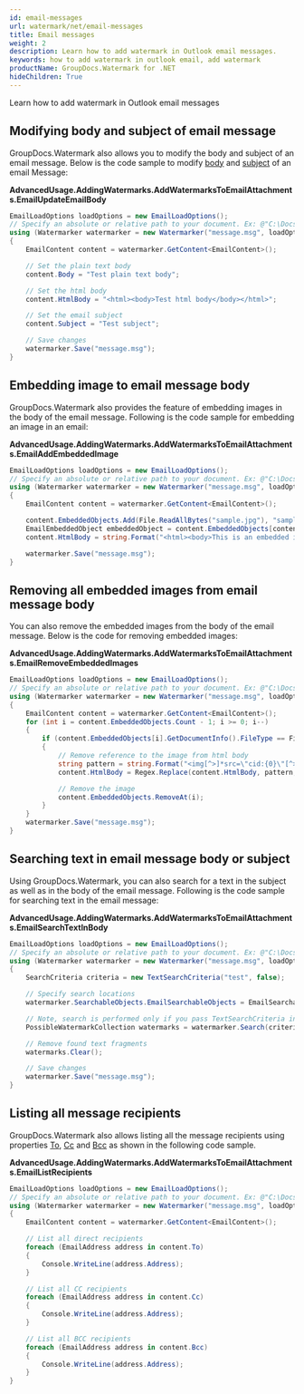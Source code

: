```yaml
---
id: email-messages
url: watermark/net/email-messages
title: Email messages
weight: 2
description: Learn how to add watermark in Outlook email messages.
keywords: how to add watermark in outlook email, add watermark
productName: GroupDocs.Watermark for .NET
hideChildren: True
---
```

Learn how to add watermark in Outlook email messages
## Modifying body and subject of email message

GroupDocs.Watermark also allows you to modify the body and subject of an email message. Below is the code sample to modify [body](https://reference.groupdocs.com/net/watermark/groupdocs.watermark.contents.email/emailcontent/properties/body) and [subject](https://reference.groupdocs.com/net/watermark/groupdocs.watermark.contents.email/emailcontent/properties/subject) of an email Message:

**AdvancedUsage.AddingWatermarks.AddWatermarksToEmailAttachments.EmailUpdateEmailBody**

```csharp
EmailLoadOptions loadOptions = new EmailLoadOptions();
// Specify an absolute or relative path to your document. Ex: @"C:\Docs\message.msg"
using (Watermarker watermarker = new Watermarker("message.msg", loadOptions))
{
    EmailContent content = watermarker.GetContent<EmailContent>();

    // Set the plain text body
    content.Body = "Test plain text body";

    // Set the html body
    content.HtmlBody = "<html><body>Test html body</body></html>";

    // Set the email subject
    content.Subject = "Test subject";

    // Save changes
    watermarker.Save("message.msg");
}
```

## Embedding image to email message body

GroupDocs.Watermark also provides the feature of embedding images in the body of the email message. Following is the code sample for embedding an image in an email:

**AdvancedUsage.AddingWatermarks.AddWatermarksToEmailAttachments.EmailAddEmbeddedImage**

```csharp
EmailLoadOptions loadOptions = new EmailLoadOptions();
// Specify an absolute or relative path to your document. Ex: @"C:\Docs\message.msg"
using (Watermarker watermarker = new Watermarker("message.msg", loadOptions))
{
    EmailContent content = watermarker.GetContent<EmailContent>();

    content.EmbeddedObjects.Add(File.ReadAllBytes("sample.jpg"), "sample.jpg");
    EmailEmbeddedObject embeddedObject = content.EmbeddedObjects[content.EmbeddedObjects.Count - 1];
    content.HtmlBody = string.Format("<html><body>This is an embedded image: <img src=\"cid:{0}\"></body></html>", embeddedObject.ContentId);

    watermarker.Save("message.msg");
}
```

## Removing all embedded images from email message body

You can also remove the embedded images from the body of the email message. Below is the code for removing embedded images:

**AdvancedUsage.AddingWatermarks.AddWatermarksToEmailAttachments.EmailRemoveEmbeddedImages**

```csharp
EmailLoadOptions loadOptions = new EmailLoadOptions();
// Specify an absolute or relative path to your document. Ex: @"C:\Docs\message.msg"
using (Watermarker watermarker = new Watermarker("message.msg", loadOptions))
{
    EmailContent content = watermarker.GetContent<EmailContent>();
    for (int i = content.EmbeddedObjects.Count - 1; i >= 0; i--)
    {
        if (content.EmbeddedObjects[i].GetDocumentInfo().FileType == FileType.JPEG)
        {
            // Remove reference to the image from html body
            string pattern = string.Format("<img[^>]*src=\"cid:{0}\"[^>]*>", content.EmbeddedObjects[i].ContentId);
            content.HtmlBody = Regex.Replace(content.HtmlBody, pattern, string.Empty);

            // Remove the image
            content.EmbeddedObjects.RemoveAt(i);
        }
    }
    watermarker.Save("message.msg");
}
```

## Searching text in email message body or subject

Using GroupDocs.Watermark, you can also search for a text in the subject as well as in the body of the email message. Following is the code sample for searching text in the email message:

**AdvancedUsage.AddingWatermarks.AddWatermarksToEmailAttachments.EmailSearchTextInBody**

```csharp
EmailLoadOptions loadOptions = new EmailLoadOptions();
// Specify an absolute or relative path to your document. Ex: @"C:\Docs\message.msg"
using (Watermarker watermarker = new Watermarker("message.msg", loadOptions))
{
    SearchCriteria criteria = new TextSearchCriteria("test", false);

    // Specify search locations
    watermarker.SearchableObjects.EmailSearchableObjects = EmailSearchableObjects.Subject | EmailSearchableObjects.HtmlBody | EmailSearchableObjects.PlainTextBody;

    // Note, search is performed only if you pass TextSearchCriteria instance to FindWatermarks method
    PossibleWatermarkCollection watermarks = watermarker.Search(criteria);

    // Remove found text fragments
    watermarks.Clear();

    // Save changes
    watermarker.Save("message.msg");
}
```

## Listing all message recipients

GroupDocs.Watermark also allows listing all the message recipients using properties [To](https://reference.groupdocs.com/net/watermark/groupdocs.watermark.contents.email/emailcontent/properties/to), [Cc](https://reference.groupdocs.com/net/watermark/groupdocs.watermark.contents.email/emailcontent/properties/cc) and [Bcc](https://reference.groupdocs.com/net/watermark/groupdocs.watermark.contents.email/emailcontent/properties/bcc) as shown in the following code sample.

**AdvancedUsage.AddingWatermarks.AddWatermarksToEmailAttachments.EmailListRecipients**

```csharp
EmailLoadOptions loadOptions = new EmailLoadOptions();
// Specify an absolute or relative path to your document. Ex: @"C:\Docs\message.msg"
using (Watermarker watermarker = new Watermarker("message.msg", loadOptions))
{
    EmailContent content = watermarker.GetContent<EmailContent>();

    // List all direct recipients
    foreach (EmailAddress address in content.To)
    {
        Console.WriteLine(address.Address);
    }

    // List all CC recipients
    foreach (EmailAddress address in content.Cc)
    {
        Console.WriteLine(address.Address);
    }

    // List all BCC recipients
    foreach (EmailAddress address in content.Bcc)
    {
        Console.WriteLine(address.Address);
    }
}
```
